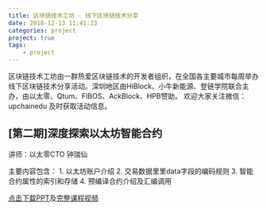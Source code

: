 ```yaml
---
title: 区块链技术工坊 - 线下区块链技术分享  
date: 2018-12-13 11:41:23
categories: project
project: true
tags:
    - project
---
```


区块链技术工坊由一群热爱区块链技术的开发者组织，在全国各主要城市每周举办线下区块链技术分享活动。深圳地区由HiBlock、小牛新能源、登链学院联合主办，由以太零、Qtum、FIBOS、AckBlock、HPB赞助。
欢迎大家关注微信：upchainedu 及时获取活动信息。
<!-- more -->

## [第二期]深度探索以太坊智能合约

讲师：以太零CTO 钟瑞仙

主要内容包含：
    1. 以太坊账户介绍
    2. 交易数据⾥里data字段的编码规则
    3. 智能合约属性的索引和存储
    4. 预编译合约介绍及汇编调⽤

[点击下载PPT](https://wiki.learnblockchain.cn/pdf/deep_smartcontract.pdf)及[完整课程视频](https://m.qlchat.com/wechat/page/channel-intro?channelId=2000002631831830&sourceNo=link)
